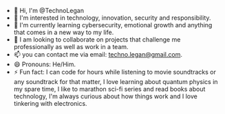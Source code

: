 - 👋 Hi, I'm @TechnoLegan
- 👀 I'm interested in technology, innovation, security and responsibility.
- 🌱 I'm currently learning cybersecurity, emotional growth and anything that comes in a new way to my life.
- 💞️ I am looking to collaborate on projects that challenge me professionally as well as work in a team.
- 📫 you can contact me via email: techno.legan@gmail.com.
- 😄 Pronouns: He/Him.
- ⚡ Fun fact: I can code for hours while listening to movie soundtracks or any soundtrack for that matter, I love learning about quantum physics in my spare time, I like to marathon sci-fi series and read books about technology, I'm always curious about how things work and I love tinkering with electronics.

<!---
TechnoLegan/TechnoLegan is a ✨ special ✨ repository because its `README.md` (this file) appears on your GitHub profile.
You can click the Preview link to take a look at your changes.
--->
